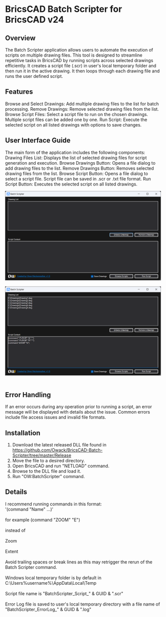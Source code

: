 # BricsCAD Batch Scripter for BricsCAD v24
## Overview
The Batch Scripter application allows users to automate the execution of scripts on multiple drawing files. This tool is designed to streamline repetitive tasks in BricsCAD by running scripts across selected drawings efficiently. It creates a script file (.scr) in user's local temporary folder and then run it in the active drawing. It then loops through each drawing file and runs the user defined script.

## Features
Browse and Select Drawings: Add multiple drawing files to the list for batch processing.
Remove Drawings: Remove selected drawing files from the list.
Browse Script Files: Select a script file to run on the chosen drawings. Multiple script files can be added one by one. Run Script: Execute the selected script on all listed drawings with options to save changes.

## User Interface Guide
The main form of the application includes the following components:
Drawing Files List: Displays the list of selected drawing files for script generation and execution.
Browse Drawings Button: Opens a file dialog to add drawing files to the list.
Remove Drawings Button: Removes selected drawing files from the list.
Browse Script Button: Opens a file dialog to select a script file. Script file can be saved in .scr or .txt file format. 
Run Script Button: Executes the selected script on all listed drawings.

![alt text](./Images/BatchScripterUI.png?raw=true)
<br> </br>
![alt text](./Images/BatchScripterUIExample.png?raw=true)
<br> </br>

## Error Handling
If an error occurs during any operation prior to running a script, an error message will be displayed with details about the issue. Common errors include file access issues and invalid file formats.

## Installation
1. Download the latest released DLL file found in https://github.com/Owack/BricsCAD-Batch-Scripter/tree/master/Release
2. Move the file to a desired directory.
3. Open BricsCAD and run "NETLOAD" command.
4. Browse to the DLL file and load it.
5. Run "OW:BatchScripter" command.

## Details
I recommend running commands in this format: <br>'(command "Name" ...)'</br> <br>for example (command "ZOOM" "E")</br>
<br>instead of</br> <br>Zoom</br> <br>Extent</br>
<br>Avoid trailing spaces or break lines as this may retrigger the rerun of the Batch Scripter command.</br>
<br>Windows local temporary folder is by default in C:\Users\%username%\AppData\Local\Temp</br>
<br>Script file name is "BatchScripter_Script_" & GUID & ".scr"</br>
<br>Error Log file is saved to user's local temporary directory with a file name of "BatchScripter_ErrorLog_" & GUID & ".log"</br>
